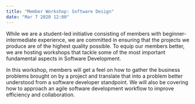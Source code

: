 ```yaml
---
title: "Member Workshop: Software Design"
date: "Mar 7 2020 12:00"
---
```


While we are a student-led initiative consisting of members with
beginner-intermediate experience, we
are committed in ensuring that the projects we produce are of the highest quality possible.
To equip our members better, we are hosting workshops that tackle some of the most important
fundamental aspects in Software Development.

In this workshop, members will get a feel on how to gather the business problems brought
on by a project and translate that into a problem better understood from a software
developer standpoint. We will also be covering how to approach an agile software
development workflow to improve efficiency and collaboration.
